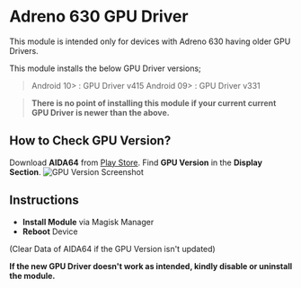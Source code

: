 # Adreno 630 GPU Driver
This module is intended only for devices with Adreno 630 having older GPU Drivers.

This module installs the below GPU Driver versions;
>Android 10> : GPU Driver v415
>Android 09> : GPU Driver v331

> **There is no point of installing this module if your current current GPU Driver is newer than the above.**

## How to Check GPU Version?
Download **AIDA64** from [Play Store](https://play.google.com/store/apps/details?id=com.finalwire.aida64). 
Find **GPU Version** in the **Display Section**.
<img src="https://i.imgur.com/sS5Z94w.png" alt="GPU Version Screenshot">


## Instructions

*  __Install Module__ via Magisk Manager
*  __Reboot__ Device

(Clear Data of AIDA64 if the GPU Version isn't updated)

**If the new GPU Driver doesn't work as intended, kindly disable or uninstall the module.**  
 